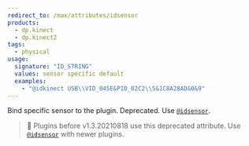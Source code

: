 ```yaml
---
redirect_to: /max/attributes/idsensor
products:
  - dp.kinect
  - dp.kinect2
tags:
  - physical
usage:
  signature: "ID_STRING"
  values: sensor specific default
  examples:
    - "@idkinect USB\\VID_045E&PID_02C2\\5&1C8A28AD&0&9"
---
```


Bind specific sensor to the plugin. Deprecated. Use [`@idsensor`](idsensor.md).

> :memo: Plugins before v1.3.20210818 use this deprecated attribute.
> Use [`@idsensor`](idsensor.md) with newer plugins.
